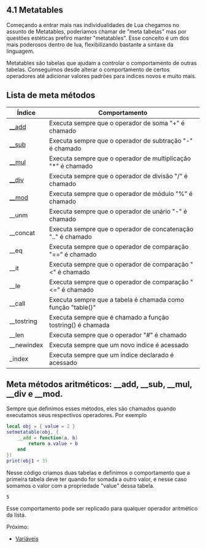 ## 4.1 Metatables

Começando a entrar mais nas individualidades de Lua chegamos no assunto de Metatables, poderiamos chamar de "meta tabelas" mas por questões estéticas prefiro manter "metatables". Esse conceito é um dos mais poderosos dentro de lua, flexibilizando bastante a sintaxe da linguagem.

Metatables são tabelas que ajudam a controlar o comportamento de outras tabelas. Conseguimos desde alterar o comportamento de certos operadores até adicionar valores padrões para indices novos e muito mais.

## Lista de meta métodos

| Índice                | Comportamento                                                |
|-----------------------|--------------------------------------------------------------|
| [__add](#aritmetica)| Executa sempre que o operador de soma "+" é chamado          |
| [__sub](aritmetica)| Executa sempre que o operador de subtração "-" é chamado     |
| [__mul](aritmetica)| Executa sempre que o operador de multiplicação "*" é chamado |
| [__div](aritmetica)| Executa sempre que o operador de divisão "/" é chamado      |
| [__mod](aritmetica)| Executa sempre que o operador de módulo "%" é chamado        |
| __unm                 | Executa sempre que o operador de unário "-" é chamado        |
| __concat              | Executa sempre que o operador de concatenação ".." é chamado |
| __eq                  | Executa sempre que o operador de comparação "==" é chamado   |
| __it                  | Executa sempre que o operador de comparação "<" é chamado    |
| __le                  | Executa sempre que o operador de comparação "<=" é chamado   |
| __call                | Executa sempre que a tabela é chamada como função "table()"  |
| __tostring            | Executa sempre que é chamado a função tostring() é chamada   |
| __len                 | Executa sempre que o operador "#" é chamado                  |
| __newindex            | Executa sempre que um novo indice é acessado                 |
| _index                | Executa sempre que um indice declarado é acessado            |

<div id="aritmetica">
    
## Meta métodos aritméticos: __add, __sub, __mul, __div e __mod.

</div>

Sempre que definimos esses métodos, eles são chamados quando executamos seus respectivos operadores. Por exemplo

```lua
local obj = { value = 2 }
setmetatable(obj, {
    __add = function(a, b)
        return a.value + b
    end
})
print(obj1 + 3)
```

Nesse código criamos duas tabelas e definimos o comportamento que a primeira tabela deve ter quando for somada a outro valor, e nesse caso somamos o valor com a propriedade "value" dessa tabela.

```
5
```

Esse comportamento pode ser replicado para qualquer operador aritmético da lista.

Próximo: 
- [Variáveis](/Intermediario/OOP.md)